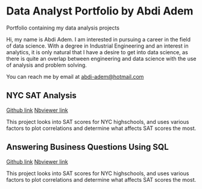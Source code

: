 # Data Analyst Portfolio by Abdi Adem
Portfolio containing my data analysis projects

 Hi, my name is Abdi Adem. I am interested in pursuing a career in the field of data science. With a degree in Industrial Engineering 
and an interest in analytics, it is only natural that I have a desire to get into data science, as there is quite an overlap between 
engineering and data science with the use of analysis and problem solving.

You can reach me by email at abdi-adem@hotmail.com


## NYC SAT Analysis

[Github link](https://github.com/ademabdi/DataAnalystPortfolio/blob/main/BestNYCBoroughforHighSchools.ipynb)
[Nbviewer link](https://nbviewer.jupyter.org/github/ademabdi/DataAnalystPortfolio/blob/main/BestNYCBoroughforHighSchools.ipynb)

This project looks into SAT scores for NYC highschools, and uses various factors to plot correlations and determine what affects SAT scores the most.

## Answering Business Questions Using SQL

[Github link](https://github.com/ademabdi/DataAnalystPortfolio/blob/main/Answering%2BBusiness%2BQuestions%2BUsing%2BSQL.ipynb)
[Nbviewer link](https://nbviewer.jupyter.org/github/ademabdi/DataAnalystPortfolio/blob/main/Answering%2BBusiness%2BQuestions%2BUsing%2BSQL.ipynb)

This project looks into SAT scores for NYC highschools, and uses various factors to plot correlations and determine what affects SAT scores the most.
